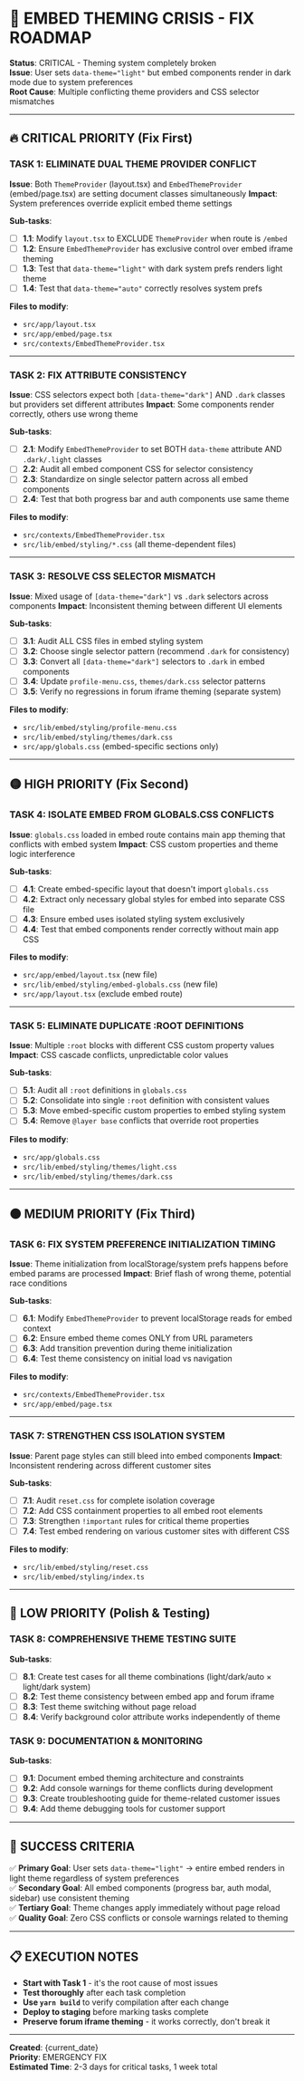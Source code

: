 # 🚨 EMBED THEMING CRISIS - FIX ROADMAP

**Status**: CRITICAL - Theming system completely broken  
**Issue**: User sets `data-theme="light"` but embed components render in dark mode due to system preferences  
**Root Cause**: Multiple conflicting theme providers and CSS selector mismatches

---

## 🔥 **CRITICAL PRIORITY (Fix First)**

### **TASK 1: ELIMINATE DUAL THEME PROVIDER CONFLICT**
**Issue**: Both `ThemeProvider` (layout.tsx) and `EmbedThemeProvider` (embed/page.tsx) are setting document classes simultaneously
**Impact**: System preferences override explicit embed theme settings

**Sub-tasks**:
- [ ] **1.1**: Modify `layout.tsx` to EXCLUDE `ThemeProvider` when route is `/embed`
- [ ] **1.2**: Ensure `EmbedThemeProvider` has exclusive control over embed iframe theming
- [ ] **1.3**: Test that `data-theme="light"` with dark system prefs renders light theme
- [ ] **1.4**: Test that `data-theme="auto"` correctly resolves system prefs

**Files to modify**:
- `src/app/layout.tsx`
- `src/app/embed/page.tsx`
- `src/contexts/EmbedThemeProvider.tsx`

---

### **TASK 2: FIX ATTRIBUTE CONSISTENCY**
**Issue**: CSS selectors expect both `[data-theme="dark"]` AND `.dark` classes but providers set different attributes
**Impact**: Some components render correctly, others use wrong theme

**Sub-tasks**:
- [ ] **2.1**: Modify `EmbedThemeProvider` to set BOTH `data-theme` attribute AND `.dark/.light` classes
- [ ] **2.2**: Audit all embed component CSS for selector consistency
- [ ] **2.3**: Standardize on single selector pattern across all embed components
- [ ] **2.4**: Test that both progress bar and auth components use same theme

**Files to modify**:
- `src/contexts/EmbedThemeProvider.tsx`
- `src/lib/embed/styling/*.css` (all theme-dependent files)

---

### **TASK 3: RESOLVE CSS SELECTOR MISMATCH**
**Issue**: Mixed usage of `[data-theme="dark"]` vs `.dark` selectors across components
**Impact**: Inconsistent theming between different UI elements

**Sub-tasks**:
- [ ] **3.1**: Audit ALL CSS files in embed styling system
- [ ] **3.2**: Choose single selector pattern (recommend `.dark` for consistency)
- [ ] **3.3**: Convert all `[data-theme="dark"]` selectors to `.dark` in embed components
- [ ] **3.4**: Update `profile-menu.css`, `themes/dark.css` selector patterns
- [ ] **3.5**: Verify no regressions in forum iframe theming (separate system)

**Files to modify**:
- `src/lib/embed/styling/profile-menu.css`
- `src/lib/embed/styling/themes/dark.css`
- `src/app/globals.css` (embed-specific sections only)

---

## 🟡 **HIGH PRIORITY (Fix Second)**

### **TASK 4: ISOLATE EMBED FROM GLOBALS.CSS CONFLICTS**
**Issue**: `globals.css` loaded in embed route contains main app theming that conflicts with embed system
**Impact**: CSS custom properties and theme logic interference

**Sub-tasks**:
- [ ] **4.1**: Create embed-specific layout that doesn't import `globals.css`
- [ ] **4.2**: Extract only necessary global styles for embed into separate CSS file
- [ ] **4.3**: Ensure embed uses isolated styling system exclusively
- [ ] **4.4**: Test that embed components render correctly without main app CSS

**Files to modify**:
- `src/app/embed/layout.tsx` (new file)
- `src/lib/embed/styling/embed-globals.css` (new file)
- `src/app/layout.tsx` (exclude embed route)

---

### **TASK 5: ELIMINATE DUPLICATE :ROOT DEFINITIONS**
**Issue**: Multiple `:root` blocks with different CSS custom property values
**Impact**: CSS cascade conflicts, unpredictable color values

**Sub-tasks**:
- [ ] **5.1**: Audit all `:root` definitions in `globals.css`
- [ ] **5.2**: Consolidate into single `:root` definition with consistent values
- [ ] **5.3**: Move embed-specific custom properties to embed styling system
- [ ] **5.4**: Remove `@layer base` conflicts that override root properties

**Files to modify**:
- `src/app/globals.css`
- `src/lib/embed/styling/themes/light.css`
- `src/lib/embed/styling/themes/dark.css`

---

## 🟠 **MEDIUM PRIORITY (Fix Third)**

### **TASK 6: FIX SYSTEM PREFERENCE INITIALIZATION TIMING**
**Issue**: Theme initialization from localStorage/system prefs happens before embed params are processed
**Impact**: Brief flash of wrong theme, potential race conditions

**Sub-tasks**:
- [ ] **6.1**: Modify `EmbedThemeProvider` to prevent localStorage reads for embed context
- [ ] **6.2**: Ensure embed theme comes ONLY from URL parameters
- [ ] **6.3**: Add transition prevention during theme initialization
- [ ] **6.4**: Test theme consistency on initial load vs navigation

**Files to modify**:
- `src/contexts/EmbedThemeProvider.tsx`
- `src/app/embed/page.tsx`

---

### **TASK 7: STRENGTHEN CSS ISOLATION SYSTEM**
**Issue**: Parent page styles can still bleed into embed components
**Impact**: Inconsistent rendering across different customer sites

**Sub-tasks**:
- [ ] **7.1**: Audit `reset.css` for complete isolation coverage
- [ ] **7.2**: Add CSS containment properties to all embed root elements
- [ ] **7.3**: Strengthen `!important` rules for critical theme properties
- [ ] **7.4**: Test embed rendering on various customer sites with different CSS

**Files to modify**:
- `src/lib/embed/styling/reset.css`
- `src/lib/embed/styling/index.ts`

---

## 🔵 **LOW PRIORITY (Polish & Testing)**

### **TASK 8: COMPREHENSIVE THEME TESTING SUITE**
**Sub-tasks**:
- [ ] **8.1**: Create test cases for all theme combinations (light/dark/auto × light/dark system)
- [ ] **8.2**: Test theme consistency between embed app and forum iframe
- [ ] **8.3**: Test theme switching without page reload
- [ ] **8.4**: Verify background color attribute works independently of theme

### **TASK 9: DOCUMENTATION & MONITORING**
**Sub-tasks**:
- [ ] **9.1**: Document embed theming architecture and constraints
- [ ] **9.2**: Add console warnings for theme conflicts during development
- [ ] **9.3**: Create troubleshooting guide for theme-related customer issues
- [ ] **9.4**: Add theme debugging tools for customer support

---

## 🎯 **SUCCESS CRITERIA**

✅ **Primary Goal**: User sets `data-theme="light"` → entire embed renders in light theme regardless of system preferences  
✅ **Secondary Goal**: All embed components (progress bar, auth modal, sidebar) use consistent theming  
✅ **Tertiary Goal**: Theme changes apply immediately without page reload  
✅ **Quality Goal**: Zero CSS conflicts or console warnings related to theming

---

## 📋 **EXECUTION NOTES**

- **Start with Task 1** - it's the root cause of most issues
- **Test thoroughly** after each task completion
- **Use `yarn build`** to verify compilation after each change
- **Deploy to staging** before marking tasks complete
- **Preserve forum iframe theming** - it works correctly, don't break it

---

**Created**: {current_date}  
**Priority**: EMERGENCY FIX  
**Estimated Time**: 2-3 days for critical tasks, 1 week total 